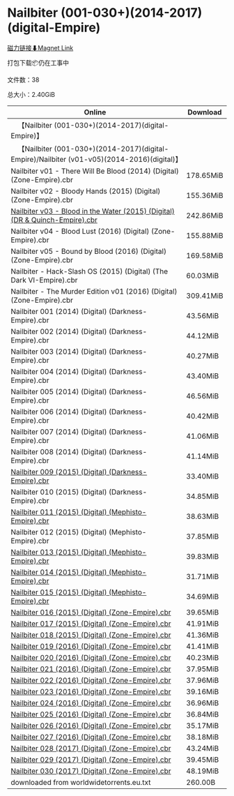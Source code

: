 # Nailbiter (001-030+)(2014-2017)(digital-Empire)

[磁力链接⬇Magnet Link](magnet:?xt=urn:btih:7ed27ea9d7d08332c281a59d88ae832725e528cf&dn=Nailbiter%20%28001-030%2B%29%282014-2017%29%28digital-Empire%29)

打包下载📦仍在工事中

文件数：38

总大小：2.40GiB

Online | Download
--- | ---
&emsp;【Nailbiter (001-030+)(2014-2017)(digital-Empire)】 | 
&emsp;【Nailbiter (001-030+)(2014-2017)(digital-Empire)/Nailbiter (v01-v05)(2014-2016)(digital)】 | 
Nailbiter v01 - There Will Be Blood (2014) (Digital) (Zone-Empire).cbr | 178.65MiB
Nailbiter v02 - Bloody Hands (2015) (Digital) (Zone-Empire).cbr | 155.36MiB
[Nailbiter v03 - Blood in the Water (2015) (Digital) (DR & Quinch-Empire).cbr](https://github.com/alicewish/markdown/blob/master/comic/Nailbiter-v03-Blood-in-Water-2015-Digital-DR-Quinch-Empire-cbr.md) | 242.86MiB
Nailbiter v04 - Blood Lust (2016) (Digital) (Zone-Empire).cbr | 155.88MiB
Nailbiter v05 - Bound by Blood (2016) (Digital) (Zone-Empire).cbr | 169.58MiB
Nailbiter - Hack-Slash OS (2015) (Digital) (The Dark VI-Empire).cbr | 60.03MiB
Nailbiter - The Murder Edition v01 (2016) (Digital) (Zone-Empire).cbr | 309.41MiB
Nailbiter 001 (2014) (Digital) (Darkness-Empire).cbr | 43.56MiB
Nailbiter 002 (2014) (Digital) (Darkness-Empire).cbr | 44.12MiB
Nailbiter 003 (2014) (Digital) (Darkness-Empire).cbr | 40.27MiB
Nailbiter 004 (2014) (Digital) (Darkness-Empire).cbr | 43.40MiB
Nailbiter 005 (2014) (Digital) (Darkness-Empire).cbr | 46.56MiB
Nailbiter 006 (2014) (Digital) (Darkness-Empire).cbr | 40.42MiB
Nailbiter 007 (2014) (Digital) (Darkness-Empire).cbr | 41.06MiB
Nailbiter 008 (2014) (Digital) (Darkness-Empire).cbr | 41.14MiB
[Nailbiter 009 (2015) (Digital) (Darkness-Empire).cbr](https://github.com/alicewish/markdown/blob/master/comic/Nailbiter-009-2015-Digital-Darkness-Empire-cbr.md) | 33.40MiB
Nailbiter 010 (2015) (Digital) (Darkness-Empire).cbr | 34.85MiB
[Nailbiter 011 (2015) (Digital) (Mephisto-Empire).cbr](https://github.com/alicewish/markdown/blob/master/comic/Nailbiter-011-2015-Digital-Mephisto-Empire-cbr.md) | 38.63MiB
Nailbiter 012 (2015) (Digital) (Mephisto-Empire).cbr | 37.85MiB
[Nailbiter 013 (2015) (Digital) (Mephisto-Empire).cbr](https://github.com/alicewish/markdown/blob/master/comic/Nailbiter-013-2015-Digital-Mephisto-Empire-cbr.md) | 39.83MiB
[Nailbiter 014 (2015) (Digital) (Mephisto-Empire).cbr](https://github.com/alicewish/markdown/blob/master/comic/Nailbiter-014-2015-Digital-Mephisto-Empire-cbr.md) | 31.71MiB
[Nailbiter 015 (2015) (Digital) (Mephisto-Empire).cbr](https://github.com/alicewish/markdown/blob/master/comic/Nailbiter-015-2015-Digital-Mephisto-Empire-cbr.md) | 34.69MiB
[Nailbiter 016 (2015) (Digital) (Zone-Empire).cbr](https://github.com/alicewish/markdown/blob/master/comic/Nailbiter-016-2015-Digital-Zone-Empire-cbr.md) | 39.65MiB
[Nailbiter 017 (2015) (Digital) (Zone-Empire).cbr](https://github.com/alicewish/markdown/blob/master/comic/Nailbiter-017-2015-Digital-Zone-Empire-cbr.md) | 41.91MiB
[Nailbiter 018 (2015) (Digital) (Zone-Empire).cbr](https://github.com/alicewish/markdown/blob/master/comic/Nailbiter-018-2015-Digital-Zone-Empire-cbr.md) | 41.36MiB
[Nailbiter 019 (2016) (Digital) (Zone-Empire).cbr](https://github.com/alicewish/markdown/blob/master/comic/Nailbiter-019-2016-Digital-Zone-Empire-cbr.md) | 41.41MiB
[Nailbiter 020 (2016) (Digital) (Zone-Empire).cbr](https://github.com/alicewish/markdown/blob/master/comic/Nailbiter-020-2016-Digital-Zone-Empire-cbr.md) | 40.23MiB
[Nailbiter 021 (2016) (Digital) (Zone-Empire).cbr](https://github.com/alicewish/markdown/blob/master/comic/Nailbiter-021-2016-Digital-Zone-Empire-cbr.md) | 37.95MiB
[Nailbiter 022 (2016) (Digital) (Zone-Empire).cbr](https://github.com/alicewish/markdown/blob/master/comic/Nailbiter-022-2016-Digital-Zone-Empire-cbr.md) | 37.96MiB
[Nailbiter 023 (2016) (Digital) (Zone-Empire).cbr](https://github.com/alicewish/markdown/blob/master/comic/Nailbiter-023-2016-Digital-Zone-Empire-cbr.md) | 39.16MiB
[Nailbiter 024 (2016) (Digital) (Zone-Empire).cbr](https://github.com/alicewish/markdown/blob/master/comic/Nailbiter-024-2016-Digital-Zone-Empire-cbr.md) | 36.96MiB
[Nailbiter 025 (2016) (Digital) (Zone-Empire).cbr](https://github.com/alicewish/markdown/blob/master/comic/Nailbiter-025-2016-Digital-Zone-Empire-cbr.md) | 36.84MiB
[Nailbiter 026 (2016) (Digital) (Zone-Empire).cbr](https://github.com/alicewish/markdown/blob/master/comic/Nailbiter-026-2016-Digital-Zone-Empire-cbr.md) | 35.17MiB
[Nailbiter 027 (2016) (Digital) (Zone-Empire).cbr](https://github.com/alicewish/markdown/blob/master/comic/Nailbiter-027-2016-Digital-Zone-Empire-cbr.md) | 38.18MiB
[Nailbiter 028 (2017) (Digital) (Zone-Empire).cbr](https://github.com/alicewish/markdown/blob/master/comic/Nailbiter-028-2017-Digital-Zone-Empire-cbr.md) | 43.24MiB
[Nailbiter 029 (2017) (Digital) (Zone-Empire).cbr](https://github.com/alicewish/markdown/blob/master/comic/Nailbiter-029-2017-Digital-Zone-Empire-cbr.md) | 39.45MiB
[Nailbiter 030 (2017) (Digital) (Zone-Empire).cbr](https://github.com/alicewish/markdown/blob/master/comic/Nailbiter-030-2017-Digital-Zone-Empire-cbr.md) | 48.19MiB
downloaded from worldwidetorrents.eu.txt | 260.00B